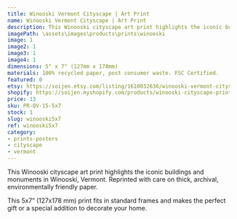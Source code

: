 ```yaml
---
title: Winooski Vermont Cityscape | Art Print
name: Winooski Vermont Cityscape | Art Print
description: This Winooski cityscape art print highlights the iconic buildings and monuments in Winooski, Vermont. Reprinted with care on thick, archival, environmentally friendly paper.
imagePath: \assets\images\products\prints\winooski
image: 1
image2: 1
image3: 1
image4: 1
dimensions: 5" x 7" (127mm x 178mm)
materials: 100% recycled paper, post consumer waste. FSC Certified.
featured: 0
etsy: https://soijen.etsy.com/listing/1610032636/winooski-vermont-cityscape-art-print
shopify: https://soijen.myshopify.com/products/winooski-cityscape-print
price: 13
sku: PR-QV-15-5x7
stock: 1
slug: winooski5x7
ref: winooski5x7
category:
- prints-posters
- cityscape
- vermont
---
```

This Winooski cityscape art print highlights the iconic buildings and monuments in Winooski, Vermont.
Reprinted with care on thick, archival, environmentally friendly paper.

This 5x7” (127x178 mm) print fits in standard frames and makes the perfect gift or a special addition to decorate your home.
